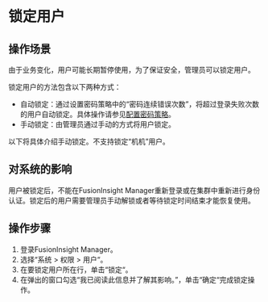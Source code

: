 # 锁定用户<a name="admin_guide_000140"></a>

## 操作场景<a name="section47062423"></a>

由于业务变化，用户可能长期暂停使用，为了保证安全，管理员可以锁定用户。

锁定用户的方法包含以下两种方式：

-   自动锁定：通过设置密码策略中的“密码连续错误次数”，将超过登录失败次数的用户自动锁定。具体操作请参见[配置密码策略](配置密码策略.md)。
-   手动锁定：由管理员通过手动的方式将用户锁定。

以下将具体介绍手动锁定。不支持锁定“机机”用户。

## 对系统的影响<a name="section1211119132712"></a>

用户被锁定后，不能在FusionInsight Manager重新登录或在集群中重新进行身份认证。锁定后的用户需要管理员手动解锁或者等待锁定时间结束才能恢复使用。

## 操作步骤<a name="section2095162611231"></a>

1.  登录FusionInsight Manager。
2.  选择“系统  \>  权限  \>  用户“。
3.  在要锁定用户所在行，单击“锁定“。
4.  在弹出的窗口勾选“我已阅读此信息并了解其影响。”，单击“确定“完成锁定操作。

